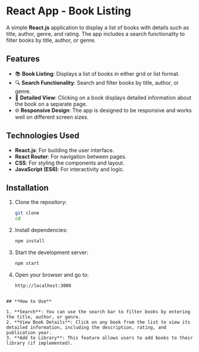 # **React App - Book Listing**

A simple **React.js** application to display a list of books with details such as title, author, genre, and rating. The app includes a search functionality to filter books by title, author, or genre.

## **Features**

- 📚 **Book Listing**: Displays a list of books in either grid or list format.
- 🔍 **Search Functionality**: Search and filter books by title, author, or genre.
- 📖 **Detailed View**: Clicking on a book displays detailed information about the book on a separate page.
- 🌐 **Responsive Design**: The app is designed to be responsive and works well on different screen sizes.

## **Technologies Used**

- **React.js**: For building the user interface.
- **React Router**: For navigation between pages.
- **CSS**: For styling the components and layout.
- **JavaScript (ES6)**: For interactivity and logic.
  
## **Installation**

1. Clone the repository:

    ```bash
    git clone 
    cd 
    ```

2. Install dependencies:

    ```bash
    npm install
    ```

3. Start the development server:

    ```bash
    npm start
    ```

4. Open your browser and go to:

    ```
    http://localhost:3000
    ```


```

## **How to Use**

1. **Search**: You can use the search bar to filter books by entering the title, author, or genre.
2. **View Book Details**: Click on any book from the list to view its detailed information, including the description, rating, and publication year.
3. **Add to Library**: This feature allows users to add books to their library (if implemented).
